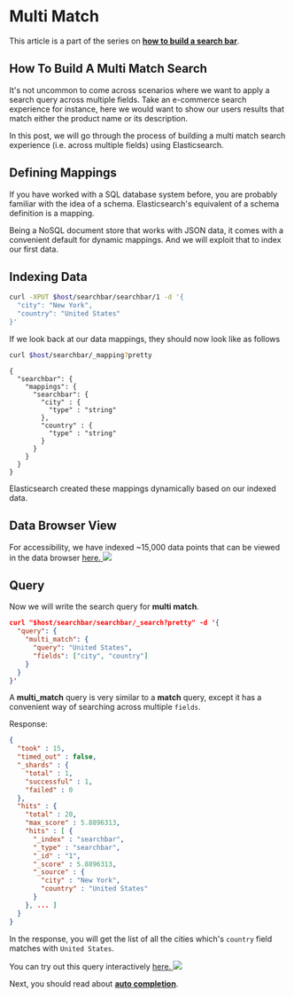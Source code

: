 # Multi Match

This article is a part of the series on [**how to build a search bar**](https://appbaseio.gitbooks.io/esc/content/searchbar/introduction.html).

## How To Build A Multi Match Search

It's not uncommon to come across scenarios where we want to apply a search query across multiple fields. Take an e-commerce search experience for instance, here we would want to show our users results that match either the product name or its description.

In this post, we will go through the process of building a multi match search experience (i.e. across multiple fields) using Elasticsearch.


## Defining Mappings

If you have worked with a SQL database system before, you are probably familiar with the idea of a schema. Elasticsearch's equivalent of a schema definition is a mapping.

Being a NoSQL document store that works with JSON data, it comes with a convenient default for dynamic mappings. And we will exploit that to index our first data.

## Indexing Data

```bash
curl -XPUT $host/searchbar/searchbar/1 -d '{
  "city": "New York",
  "country": "United States"
}'
```

If we look back at our data mappings, they should now look like as follows

```bash
curl $host/searchbar/_mapping?pretty
```

```
{
  "searchbar": {
    "mappings": {
      "searchbar": {
        "city" : {
          "type" : "string"
        },
        "country" : {
          "type" : "string"
        }
      }
    }
  }
}
```

Elasticsearch created these mappings dynamically based on our indexed data.

## Data Browser View

For accessibility, we have indexed ~15,000 data points that can be viewed in the data browser [here. ![](https://i.imgur.com/rHOEixS.png)](https://opensource.appbase.io/dejavu/live/#?input_state=XQAAAALGAAAAAAAAAAA9iIqnY-B2BnTZGEQz6wkFsf75RGH_jHaI0iFldVUA8qAu_IuFdCiPbQoJXhucJFD7Tx0dCbrMnss3gpLkoGLSlzMWr0Rs78QzD1cInlCxvWqSgdLhvpBcAJW68g0Vhcn0xKzkLHaOzsy68EPdXOYucCl6c8hMMRGu3y4dlzbBXn60r5lbWVcwldsd4kUXc8NRk6kGMuYbn4Qx47XYODZCQPz6_vsDAwA)

## Query

Now we will write the search query for **multi match**.

```json
curl "$host/searchbar/searchbar/_search?pretty" -d '{
  "query": {
    "multi_match": {
      "query": "United States",
      "fields": ["city", "country"]
    }
  }
}'
```

A **multi_match** query is very similar to a **match** query, except it has a convenient way of searching across multiple `fields`.

Response:
```json
{
  "took" : 15,
  "timed_out" : false,
  "_shards" : {
    "total" : 1,
    "successful" : 1,
    "failed" : 0
  },
  "hits" : {
    "total" : 20,
    "max_score" : 5.8896313,
    "hits" : [ {
      "_index" : "searchbar",
      "_type" : "searchbar",
      "_id" : "1",
      "_score" : 5.8896313,
      "_source" : {
        "city" : "New York",
        "country" : "United States"
      }
    }, ... ]
  }
}
```
In the response, you will get the list of all the cities which's `country` field matches with `United States`. 

You can try out this query interactively [here. ![](https://i.imgur.com/Z4Vt76n.png)](https://opensource.appbase.io/mirage/#?input_state=XQAAAAIZBgAAAAAAAAA9iIhnNAWbsswtYjeQNZkpzQK4_mOzUeDpWmHIOnFYWKnjL6-LioSaiwWbKm_OIbIe7ew9C3YQvvSfy-iE0mJ3iUHlS7SxqW4Kfd54TO7SG1hbWbzeo-WSJR46OsqZykOAMwSirRgXpSq5OMBdelMP92rD8WwuEem48-PmehVw-xj9TrrjLdB6QMZ24tgkCj4S8wY4NKZdxnxGJNXHDAiW8CYZ41X_QLVWCkTCtI9soPwJzqCRAE57BJ3eXhcn_e98cm9ym9LyFbfx47JbGMzG-tP4raO9YJ5f9ys89CsvMS6zZUYGVO9dQZAhRFFYo_azv4LTZfriF9_BEsssqGR2KjAWzg9H8uzZ2EguhV32efxyNTdJ6xpyuZysRE6nwfghFkkQvlqt65nFaorFSIZLo0QsPAXUrR3tK1o3aLZWYYZJkoALfzyHFSjEMprRpOb7vkaoV0XRkIimDiddxkky9n3fggH_wXvCqIC6GU1iMa-DsL0u7WEKyLW_8ptWJO4JlOCR2rIoi-K-wSfzWIMX-Z3BT8N_zgvVO5smP0UQ_5u6x04iqcr36BmXa7GyWHvCj88ywEcNffBvfv24RlKHznoICNln-38-olmY6t6KQrzlTcsUVyJYXBX6qv7myCJ_yWBoZJFPFKBNQgnhRdsZxIrI_t9XwlP-oLV7QPG0OTvoguT4B8xYnizAn_j3YTGuzf_7ku_x)

Next, you should read about [**auto completion**](https://github.com/appbaseio/esc/blob/master/searchbar/auto-complete.md).
